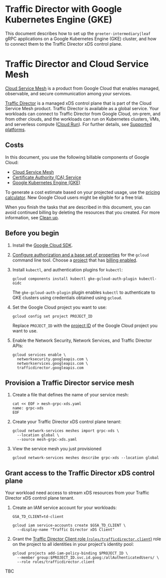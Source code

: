 # Traffic Director with Google Kubernetes Engine (GKE)

This document describes how to set up the `greeter-intermediary|leaf` gRPC
applications on a Google Kubernetes Engine (GKE) cluster, and how to connect
them to the Traffic Director xDS control plane.

# Traffic Director and Cloud Service Mesh

[Cloud Service Mesh](https://cloud.google.com/service-mesh/docs/overview) is a
product from Google Cloud that enables managed, observable, and secure
communication among your services.

[Traffic Director](https://cloud.google.com/blog/topics/developers-practitioners/traffic-director-explained)
is a managed xDS control plane that is part of the Cloud Service Mesh product.
Traffic Director is available as a global service. Your workloads can connect
to Traffic Director from Google Cloud, on-prem, and from other clouds, and
the workloads can run on Kubernetes clusters, VMs, and serverless compute
([Cloud Run](https://cloud.google.com/service-mesh/docs/configure-cloud-service-mesh-for-cloud-run)).
For further details, see
[Supported platforms](https://cloud.google.com/service-mesh/docs/supported-platforms).

## Costs

In this document, you use the following billable components of Google Cloud:

- [Cloud Service Mesh](https://cloud.google.com/service-mesh/pricing)
- [Certificate Authority (CA) Service](https://cloud.google.com/certificate-authority-service/pricing)
- [Google Kubernetes Engine (GKE)](https://cloud.google.com/kubernetes-engine/pricing)

To generate a cost estimate based on your projected usage, use the
[pricing calculator](https://cloud.google.com/products/calculator).
New Google Cloud users might be eligible for a free trial.

When you finish the tasks that are described in this document, you can avoid
continued billing by deleting the resources that you created. For more
information, see [Clean up](#clean-up).

## Before you begin

1.  Install the
    [Google Cloud SDK](https://cloud.google.com/sdk/docs/install).

2.  [Configure authorization and a base set of properties](https://cloud.google.com/sdk/docs/initializing)
    for the `gcloud` command line tool. Choose a
    [project](https://cloud.google.com/resource-manager/docs/creating-managing-projects)
    that has
    [billing enabled](https://cloud.google.com/billing/docs/how-to/verify-billing-enabled).

3.  Install `kubectl`, and authentication plugins for `kubectl`:

    ```shell
    gcloud components install kubectl gke-gcloud-auth-plugin kubectl-oidc
    ```

    The `gke-gcloud-auth-plugin` plugin enables `kubectl` to authenticate to
    GKE clusters using credentials obtained using `gcloud`.

4.  Set the Google Cloud project you want to use:

    ```shell
    gcloud config set project PROJECT_ID
    ```

    Replace `PROJECT_ID` with the
    [project ID](https://cloud.google.com/resource-manager/docs/creating-managing-projects)
    of the Google Cloud project you want to use.

5.  Enable the Network Security, Network Services, and Traffic Director APIs:

    ```shell
    gcloud services enable \
      networksecurity.googleapis.com \
      networkservices.googleapis.com \
      trafficdirector.googleapis.com
    ```

## Provision a Traffic Director service mesh

1.  Create a file that defines the name of your service mesh:

    ```shell
    cat << EOF > mesh-grpc-xds.yaml
    name: grpc-xds
    EOF
    ```

2.  Create your Traffic Director xDS control plane tenant:

    ```shell
    gcloud network-services meshes import grpc-xds \
      --location global \
      --source mesh-grpc-xds.yaml
    ```

3.  View the service mesh you just provisioned

    ```shell
    gcloud network-services meshes describe grpc-xds --location global
    ```

## Grant access to the Traffic Director xDS control plane

Your workload need access to stream xDS resources from your Traffic Director
xDS control plane tenant.

1.  Create an IAM service account for your workloads:

    ```shell
    GSA_TD_CLIENT=td-client

    gcloud iam service-accounts create $GSA_TD_CLIENT \
      --display-name "Traffic Director xDS Client"
    ```

2.  Grant the
    [Traffic Director Client role (`roles/trafficdirector.client`)](https://cloud.google.com/iam/docs/understanding-roles#trafficdirector.client)
    role on the project to all identities in your project's identity pool:

    ```shell
    gcloud projects add-iam-policy-binding $PROJECT_ID \
      --member group:$PROJECT_ID.svc.id.goog:/allAuthenticatedUsers/ \
      --role roles/trafficdirector.client
    ```

TBC

